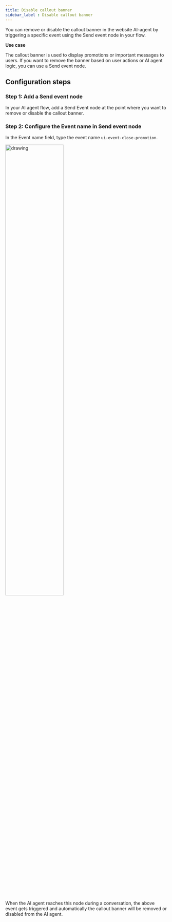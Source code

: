```yaml
---
title: Disable callout banner 
sidebar_label : Disable callout banner 
---
```


You can remove or disable the callout banner in the website AI-agent by triggering a specific event using the Send event node in your flow.

**Use case**

The callout banner is used to display promotions or important messages to users. If you want to remove the banner based on user actions or AI agent logic, you can use a Send event node.

## Configuration steps

### Step 1: Add a Send event node

In your AI agent flow, add a Send Event node at the point where you want to remove or disable the callout banner.

### Step 2: Configure the Event name in Send event node

In the Event name field, type the event name `ui-event-close-promotion`.

   <img src="https://cdn.yellowmessenger.com/assets/yellow-docs/pro.png" alt="drawing" width="60%"/>

When the AI agent reaches this node during a conversation, the above event gets triggered and automatically the callout banner will be removed or disabled from the AI agent.